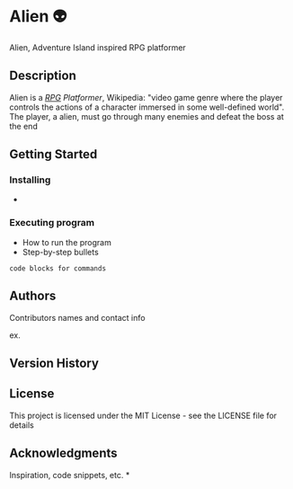 # Alien :alien:

Alien, Adventure Island inspired RPG platformer

## Description

Alien is a *[RPG](https://en.wikipedia.org/wiki/Role-playing_video_game) Platformer*, Wikipedia: "video game genre where the player controls the actions of a character immersed in some well-defined world". The player, a alien, must go through many enemies and defeat the boss at the end

## Getting Started

### Installing

* 

### Executing program

* How to run the program
* Step-by-step bullets
```
code blocks for commands
```

## Authors

Contributors names and contact info

ex.

## Version History


## License

This project is licensed under the MIT License - see the LICENSE file for details

## Acknowledgments

Inspiration, code snippets, etc.
*
